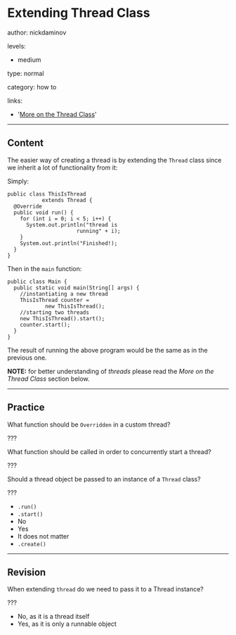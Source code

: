 # Extending Thread Class
author: nickdaminov

levels:

  - medium

type: normal

category: how to

links:

  - '[More on the Thread Class](https://docs.oracle.com/javase/7/docs/api/java/lang/Thread.html)'

---
## Content

The easier way of creating a thread is by extending the `Thread` class since we inherit a lot of functionality from it:

Simply:
```
public class ThisIsThread
           extends Thread {
  @Override
  public void run() {
    for (int i = 0; i < 5; i++) {
      System.out.println("thread is
                      running" + i);
    }
    System.out.println("Finished!);
  }
}
```

Then in the `main` function:
```
public class Main {
  public static void main(String[] args) {
    //instantiating a new thread
    ThisIsThread counter =
            new ThisIsThread();
    //starting two threads
    new ThisIsThread().start();
    counter.start();
  }
}
```

The result of running the above program would be the same as in the previous one.

**NOTE:** for better understanding of *threads* please read the *More on the Thread Class* section below.

---
## Practice

What function should be `Overridden` in a custom thread?

???

What function should be called in order to concurrently start a thread?

???

Should a thread object be passed to an instance of a `Thread` class?

???

* `.run()`
* `.start()`
* No
* Yes
* It does not matter
* `.create()`

---
## Revision

When extending `thread` do we need to pass it to a Thread instance?

???

* No, as it is a thread itself
* Yes, as it is only a runnable object
